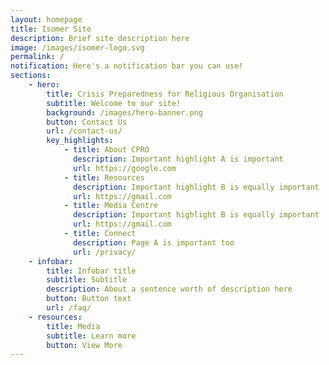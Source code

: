 ```yaml
---
layout: homepage
title: Isomer Site
description: Brief site description here
image: /images/isomer-logo.svg
permalink: /
notification: Here's a notification bar you can use!
sections:
    - hero:
        title: Crisis Preparedness for Religious Organisation
        subtitle: Welcome to our site!
        background: /images/hero-banner.png
        button: Contact Us
        url: /contact-us/
        key_highlights:
            - title: About CPRO
              description: Important highlight A is important
              url: https://google.com
            - title: Resources
              description: Important highlight B is equally important
              url: https://gmail.com
            - title: Media Centre
              description: Important highlight B is equally important
              url: https://gmail.com
            - title: Connect
              description: Page A is important too
              url: /privacy/
    - infobar:
        title: Infobar title
        subtitle: Subtitle
        description: About a sentence worth of description here
        button: Button text
        url: /faq/
    - resources:
        title: Media
        subtitle: Learn more
        button: View More
---
```

